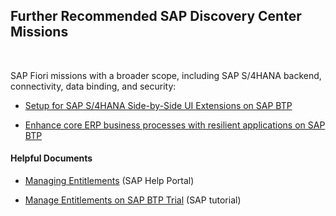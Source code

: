 ## Further Recommended SAP Discovery Center Missions

</br>

SAP Fiori missions with a broader scope, including SAP S/4HANA backend, connectivity, data binding, and security:

* [Setup for SAP S/4HANA Side-by-Side UI Extensions on SAP BTP](https://discovery-center.cloud.sap/missiondetail/3239/3325/)

* [Enhance core ERP business processes with resilient applications on SAP BTP](https://discovery-center.cloud.sap/missiondetail/3501/3542/)


#### Helpful Documents

* [Managing Entitlements](https://help.sap.com/docs/BTP/65de2977205c403bbc107264b8eccf4b/c8248745dde24afb91479361de336111.html?locale=en-US) (SAP Help Portal)

* [Manage Entitlements on SAP BTP Trial](https://developers.sap.com/tutorials/cp-trial-entitlements.html) (SAP tutorial)



